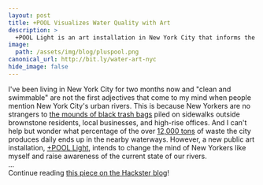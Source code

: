 ```yaml
---
layout: post
title: +POOL Visualizes Water Quality with Art
description: >
  +POOL Light is an art installation in New York City that informs the public whether river water is safe to swim in.
image:  
  path: /assets/img/blog/pluspool.png
canonical_url: http://bit.ly/water-art-nyc
hide_image: false
---
```


I've been living in New York City for two months now and "clean and swimmable" are not the first adjectives that come to my mind when people mention New York City's urban rivers. This is because New Yorkers are no strangers to [the mounds of black trash bags](https://nyc.streetsblog.org/2019/06/04/will-nyc-finally-get-garbage-out-of-pedestrians-way/) piled on sidewalks outside brownstone residents, local businesses, and high-rise offices. And I can't help but wonder what percentage of the over [12,000 tons](https://www.metro.us/news/local-news/new-york/how-much-garbage-does-new-york-city-produce-daily-tons) of waste the city produces daily ends up in the nearby waterways. However, a new public art installation, [+POOL Light](https://twitter.com/pluspoolny), intends to change the mind of New Yorkers like myself and raise awareness of the current state of our rivers.
<br>
...<br>
Continue reading [this piece on the Hackster blog](http://bit.ly/water-art-nyc)!
<br>
